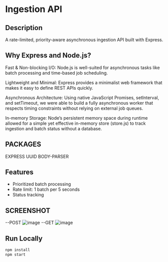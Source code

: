 # Ingestion API

## Description

A rate-limited, priority-aware asynchronous ingestion API built with Express.

## Why Express and Node.js?
Fast & Non-blocking I/O: Node.js is well-suited for asynchronous tasks like batch processing and time-based job scheduling.

 Lightweight and Minimal: Express provides a minimalist web framework that makes it easy to define REST APIs quickly.

Asynchronous Architecture: Using native JavaScript Promises, setInterval, and setTimeout, we were able to build a fully asynchronous worker that respects timing constraints without relying on external job queues.

 In-memory Storage: Node’s persistent memory space during runtime allowed for a simple yet effective in-memory store (store.js) to track ingestion and batch status without a database.

## PACKAGES
EXPRESS
UUID
BODY-PARSER


## Features

- Prioritized batch processing
- Rate limit: 1 batch per 5 seconds
- Status tracking

## SCREENSHOT
--POST
  ![image](https://github.com/user-attachments/assets/92e736bb-eb4d-498c-80b0-a62e19ad75dd)
  --GET
  ![image](https://github.com/user-attachments/assets/b5fe1731-37e9-402d-8722-2166d70d9240)



## Run Locally

```bash
npm install
npm start

